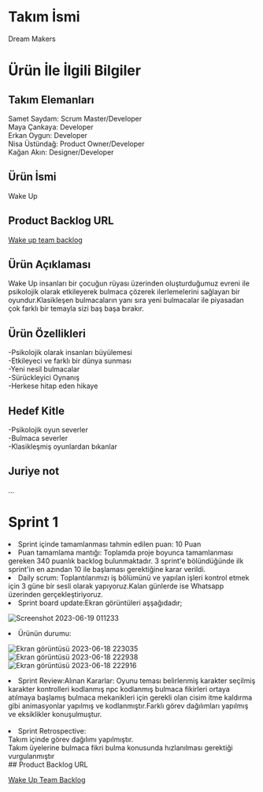 # Takım İsmi
Dream Makers
# Ürün İle İlgili Bilgiler
## Takım Elemanları
Samet Saydam: Scrum Master/Developer </br>
Maya Çankaya: Developer</br>
Erkan Oygun: Developer</br>
Nisa Üstündağ: Product Owner/Developer</br>
Kağan Akın:  Designer/Developer

## Ürün İsmi
Wake Up </br>

## Product Backlog URL</br>
[Wake up team backlog](https://trello.com/b/F17YZahw/wakeup)
## Ürün Açıklaması
Wake Up insanları bir çocuğun rüyası üzerinden oluşturduğumuz evreni ile  psikolojik olarak etkileyerek bulmaca çözerek ilerlemelerini sağlayan bir oyundur.Klasikleşen bulmacaların yanı sıra yeni bulmacalar ile piyasadan çok farklı bir temayla sizi baş başa bırakır.
## Ürün Özellikleri
-Psikolojik olarak insanları büyülemesi </br>
-Etkileyeci ve farklı bir dünya sunması </br> 
-Yeni nesil bulmacalar</br>
-Sürückleyici Oynanış</br>
-Herkese hitap eden hikaye </br>
## Hedef Kitle
-Psikolojik oyun severler</br>
-Bulmaca severler </br>
-Klasikleşmiş oyunlardan bıkanlar</br>

## Juriye not
...

# Sprint 1
<li>
  Sprint içinde tamamlanması tahmin edilen puan: 10 Puan
  </li>
<li>
  Puan tamamlama mantığı: Toplamda proje boyunca tamamlanması gereken 340 puanlık backlog bulunmaktadır. 3 sprint'e bölündüğünde ilk sprint'in en azından 10 ile başlaması gerektiğine karar verildi.
</li>
<li>
  Daily scrum: Toplantılarımızı iş bölümünü ve yapılan işleri kontrol etmek için 3 güne bir sesli olarak yapıyoruz.Kalan günlerde ise Whatsapp üzerinden gerçekleştiriyoruz.
</li>
<li>
 Sprint board update:Ekran görüntüleri aşşağıdadır;
</li>

![Screenshot 2023-06-19 011233](https://github.com/erkanoygun/OUABootcampGame/assets/96135126/8c5dd4e6-f619-4cf4-812c-e201998476f8) </br>
<li>
  Ürünün durumu:
</li>

  ![Ekran görüntüsü 2023-06-18 223035](https://github.com/erkanoygun/OUABootcampGame/assets/96135126/4819ef36-fbf4-4bdb-b594-3a200b1ad8ce) </br>
![Ekran görüntüsü 2023-06-18 222938](https://github.com/erkanoygun/OUABootcampGame/assets/96135126/fa6ef684-c908-4ea4-8c60-954a9ba57f23) </br>
![Ekran görüntüsü 2023-06-18 222916](https://github.com/erkanoygun/OUABootcampGame/assets/96135126/3dbb0ab9-c8d6-47af-8c7f-23d2d57c3d1a) </br>

<li>
  Sprint Review:Alınan Kararlar: Oyunu teması belirlenmiş karakter seçilmiş karakter kontrolleri kodlanmış npc kodlanmış bulmaca fikirleri ortaya atılmaya başlamış
  bulmaca mekanikleri için gerekli olan cisim itme kaldırma gibi animasyonlar yapılmış ve kodlanmıştır.Farklı görev dağılımları yapılmış ve eksiklikler konuşulmuştur.
</li> </br>

<li>
  Sprint Retrospective: </br>
  Takım içinde görev dağılımı yapılmıştır. </br>
  Takım üyelerine bulmaca fikri bulma konusunda hızlanılması gerektiği vurgulanmıştır


</li>
 ## Product Backlog URL</br>

[Wake Up Team Backlog](https://trello.com/b/F17YZahw/wakeup)









